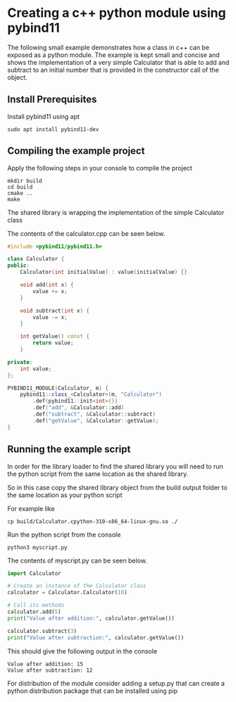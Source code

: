 # Creating a c++ python module using pybind11
The following small example demonstrates how a class in c++ can be exposed as a python module.
The example is kept small and concise and shows the implementation of a very simple Calculator that is able to add and subtract to 
an initial number that is provided in the constructor call of the object.


## Install Prerequisites
Install pybind11 using apt

```console
sudo apt install pybind11-dev
```


## Compiling the example project
Apply the following steps in your console to compile the project

```console
mkdir build
cd build
cmake ..
make
```

The shared library is wrapping the implementation of the simple Calculator class 

The contents of the calculator.cpp can be seen below.

```cpp
#include <pybind11/pybind11.h>

class Calculator {
public:
    Calculator(int initialValue) : value(initialValue) {}

    void add(int x) {
        value += x;
    }

    void subtract(int x) {
        value -= x;
    }

    int getValue() const {
        return value;
    }

private:
    int value;
};

PYBIND11_MODULE(Calculator, m) {
    pybind11::class_<Calculator>(m, "Calculator")
        .def(pybind11::init<int>())
        .def("add", &Calculator::add)
        .def("subtract", &Calculator::subtract)
        .def("getValue", &Calculator::getValue);
}

```


## Running the example script
In order for the library loader to find the shared library you will need to run 
the python script from the same location as the shared library.

So in this case copy the shared library object from the build output folder to the same location as your python script

For example like
```console
cp build/Calculator.cpython-310-x86_64-linux-gnu.so ./
```

Run the python script from the console
```console
python3 myscript.py
```
The contents of myscript.py can be seen below.

```python
import Calculator

# Create an instance of the Calculator class
calculator = Calculator.Calculator(10)

# Call its methods
calculator.add(5)
print("Value after addition:", calculator.getValue())

calculator.subtract(3)
print("Value after subtraction:", calculator.getValue())

```

This should give the following output in the console
```console
Value after addition: 15
Value after subtraction: 12
```
For distribution of the module consider adding a setup.py that can create a python distribution package that can be installed using pip
